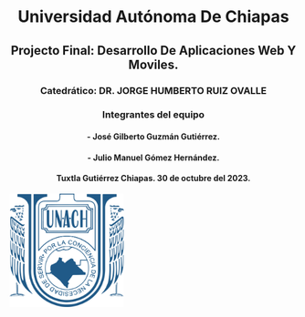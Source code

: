 <center>

# Universidad Autónoma De Chiapas

## Projecto Final: Desarrollo De Aplicaciones Web Y Moviles.

### **Catedrático:** DR. JORGE HUMBERTO RUIZ OVALLE

### **Integrantes del equipo**

#### - José Gilberto Guzmán Gutiérrez.

#### - Julio Manuel Gómez Hernández.

#### Tuxtla Gutiérrez Chiapas. 30 de octubre del 2023.

</center>

<img src="logounach.png" width="200">
